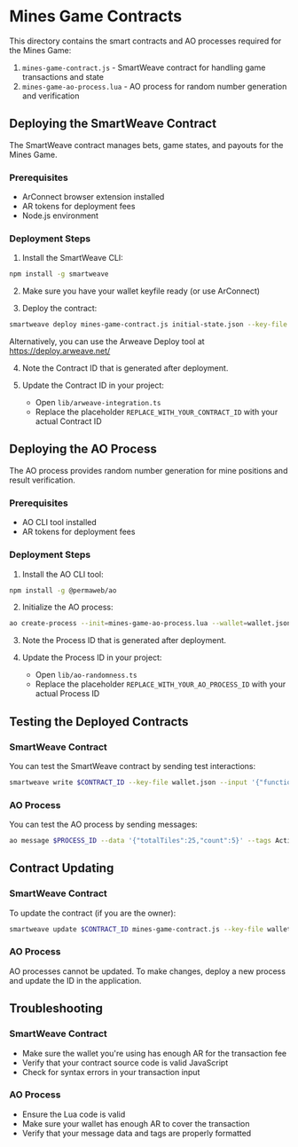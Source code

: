 # Mines Game Contracts

This directory contains the smart contracts and AO processes required for the Mines Game:

1. `mines-game-contract.js` - SmartWeave contract for handling game transactions and state
2. `mines-game-ao-process.lua` - AO process for random number generation and verification

## Deploying the SmartWeave Contract

The SmartWeave contract manages bets, game states, and payouts for the Mines Game.

### Prerequisites

- ArConnect browser extension installed
- AR tokens for deployment fees
- Node.js environment

### Deployment Steps

1. Install the SmartWeave CLI:
```bash
npm install -g smartweave
```

2. Make sure you have your wallet keyfile ready (or use ArConnect)

3. Deploy the contract:
```bash
smartweave deploy mines-game-contract.js initial-state.json --key-file wallet.json
```

Alternatively, you can use the Arweave Deploy tool at https://deploy.arweave.net/

4. Note the Contract ID that is generated after deployment.

5. Update the Contract ID in your project:
   - Open `lib/arweave-integration.ts`
   - Replace the placeholder `REPLACE_WITH_YOUR_CONTRACT_ID` with your actual Contract ID

## Deploying the AO Process

The AO process provides random number generation for mine positions and result verification.

### Prerequisites

- AO CLI tool installed
- AR tokens for deployment fees

### Deployment Steps

1. Install the AO CLI tool:
```bash
npm install -g @permaweb/ao
```

2. Initialize the AO process:
```bash
ao create-process --init=mines-game-ao-process.lua --wallet=wallet.json
```

3. Note the Process ID that is generated after deployment.

4. Update the Process ID in your project:
   - Open `lib/ao-randomness.ts`
   - Replace the placeholder `REPLACE_WITH_YOUR_AO_PROCESS_ID` with your actual Process ID

## Testing the Deployed Contracts

### SmartWeave Contract

You can test the SmartWeave contract by sending test interactions:
```bash
smartweave write $CONTRACT_ID --key-file wallet.json --input '{"function":"placeBet","betAmount":0.1,"minesCount":5}'
```

### AO Process

You can test the AO process by sending messages:
```bash
ao message $PROCESS_ID --data '{"totalTiles":25,"count":5}' --tags Action=GetRandomness --wallet=wallet.json
```

## Contract Updating

### SmartWeave Contract

To update the contract (if you are the owner):
```bash
smartweave update $CONTRACT_ID mines-game-contract.js --key-file wallet.json
```

### AO Process

AO processes cannot be updated. To make changes, deploy a new process and update the ID in the application.

## Troubleshooting

### SmartWeave Contract

- Make sure the wallet you're using has enough AR for the transaction fee
- Verify that your contract source code is valid JavaScript
- Check for syntax errors in your transaction input

### AO Process

- Ensure the Lua code is valid
- Make sure your wallet has enough AR to cover the transaction
- Verify that your message data and tags are properly formatted 